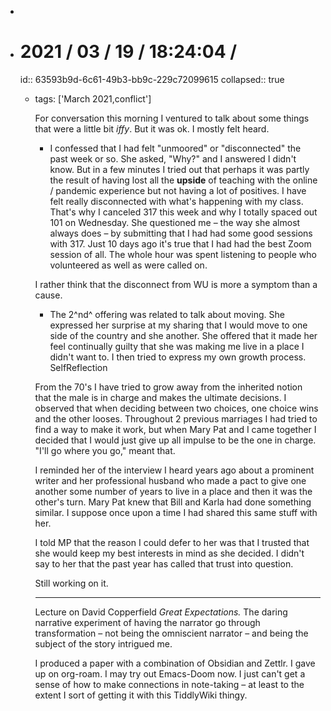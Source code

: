 -
- # 2021 / 03 / 19 / 18:24:04 /
  id:: 63593b9d-6c61-49b3-bb9c-229c72099615
  collapsed:: true
	- tags: ['March 2021,conflict']
	  
	  For conversation this morning I ventured to talk about some things that were a little bit *iffy*. But it was ok. I mostly felt heard.
	  
	  * I confessed that I had felt "unmoored" or "disconnected" the past week or so. She asked, "Why?" and I answered I didn't know. But in a few minutes I tried out that perhaps it was partly the result of having lost all the **upside** of teaching with the online / pandemic experience but not having a lot of positives. I have felt really disconnected with what's happening with my class. That's why I canceled 317 this week and why I totally spaced out 101 on Wednesday. She questioned me – the way she almost always does – by submitting that I had had some good sessions with 317. Just 10 days ago it's true that I had had the best Zoom session of all. The whole hour was spent listening to people who volunteered as well as were called on.
	  
	  I rather think that the disconnect from WU is more a symptom than a cause.
	  
	  * The 2^nd^ offering was related to talk about moving. She expressed her surprise at my sharing that I would move to one side of the country and she another. She offered that it made her feel continually guilty that she was making me live in a place I didn't want to. I then tried to express my own growth process. SelfReflection
	  
	  From the 70's I have tried to grow away from the inherited notion that the male is in charge and makes the ultimate decisions. I observed that when deciding between two choices, one choice wins and the other looses. Throughout 2 previous marriages I had tried to find a way to make it work, but when Mary Pat and I came together I decided that I would just give up all impulse to be the one in charge. "I'll go where you go," meant that.
	  
	  I reminded her of the interview I heard years ago about a prominent writer and her professional husband who made a pact to give one another some number of years to live in a place and then it was the other's turn. Mary Pat knew that Bill and Karla had done something similar. I suppose once upon a time I had shared this same stuff with her.
	  
	  I told MP that the reason I could defer to her was that I trusted that she would keep my best interests in mind as she decided. I didn't say to her that the past year has called that trust into question.
	  
	  Still working on it.
	  
	  ---
	  
	  Lecture on David Copperfield *Great Expectations.* The daring narrative experiment of having the narrator go through transformation – not being the omniscient narrator – and being the subject of the story intrigued me.
	  
	  I produced a paper with a combination of Obsidian and Zettlr. I gave up on org-roam. I may try out Emacs-Doom now. I just can't get a sense of how to make connections in note-taking – at least to the extent I sort of getting it with this TiddlyWiki thingy.
	  
	  <!-- Exported from TiddlyWiki at 19:18, 22nd October 2022 -->